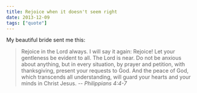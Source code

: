 ```yaml
---
title: Rejoice when it doesn't seem right
date: 2013-12-09
tags: ["quote"]
---
```


My beautiful bride sent me this:

> Rejoice in the Lord always. I will say it again: Rejoice! Let your gentleness be evident to all. The Lord is near. Do not be anxious about anything, but in every situation, by prayer and petition, with thanksgiving, present your requests to God. And the peace of God, which transcends all understanding, will guard your hearts and your minds in Christ Jesus.
> <cite>-- Philippians 4:4-7</cite>
